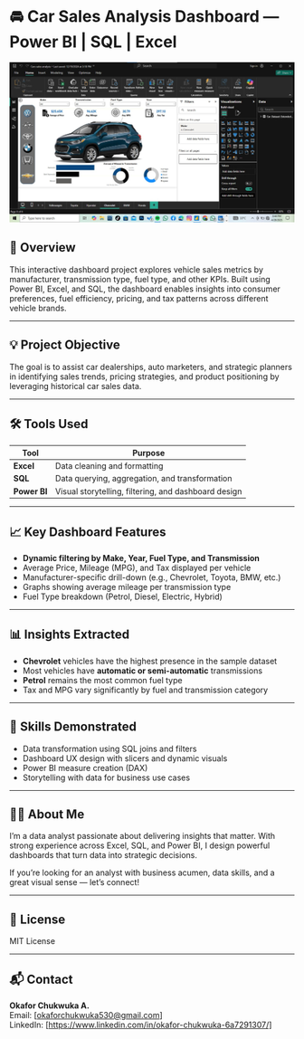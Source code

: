 
# 🚘 Car Sales Analysis Dashboard — Power BI | SQL | Excel

![Car Sales Dashboard](https://github.com/OkaforChukwuka/Car-Sales-Analysis-Dashboard-powerbi-sql-excel/blob/main/Screenshot%202025-04-28%20204537.jpg?raw=true)

## 📌 Overview
This interactive dashboard project explores vehicle sales metrics by manufacturer, transmission type, fuel type, and other KPIs. Built using Power BI, Excel, and SQL, the dashboard enables insights into consumer preferences, fuel efficiency, pricing, and tax patterns across different vehicle brands.

---

## 💡 Project Objective
The goal is to assist car dealerships, auto marketers, and strategic planners in identifying sales trends, pricing strategies, and product positioning by leveraging historical car sales data.

---

## 🛠️ Tools Used

| Tool        | Purpose                                      |
|-------------|----------------------------------------------|
| **Excel**   | Data cleaning and formatting                 |
| **SQL**     | Data querying, aggregation, and transformation |
| **Power BI**| Visual storytelling, filtering, and dashboard design |

---

## 📈 Key Dashboard Features

- **Dynamic filtering by Make, Year, Fuel Type, and Transmission**
- Average Price, Mileage (MPG), and Tax displayed per vehicle
- Manufacturer-specific drill-down (e.g., Chevrolet, Toyota, BMW, etc.)
- Graphs showing average mileage per transmission type
- Fuel Type breakdown (Petrol, Diesel, Electric, Hybrid)

---

## 📊 Insights Extracted

- **Chevrolet** vehicles have the highest presence in the sample dataset
- Most vehicles have **automatic or semi-automatic** transmissions
- **Petrol** remains the most common fuel type
- Tax and MPG vary significantly by fuel and transmission category

---

## 🧠 Skills Demonstrated

- Data transformation using SQL joins and filters
- Dashboard UX design with slicers and dynamic visuals
- Power BI measure creation (DAX)
- Storytelling with data for business use cases

---

## 👨‍💼 About Me

I’m a data analyst passionate about delivering insights that matter. With strong experience across Excel, SQL, and Power BI, I design powerful dashboards that turn data into strategic decisions.

If you’re looking for an analyst with business acumen, data skills, and a great visual sense — let’s connect!

---

## 📄 License

MIT License

---

## 📬 Contact

**Okafor Chukwuka A.**  
Email: [okaforchukwuka530@gmail.com]  
LinkedIn: [https://www.linkedin.com/in/okafor-chukwuka-6a7291307/]  
